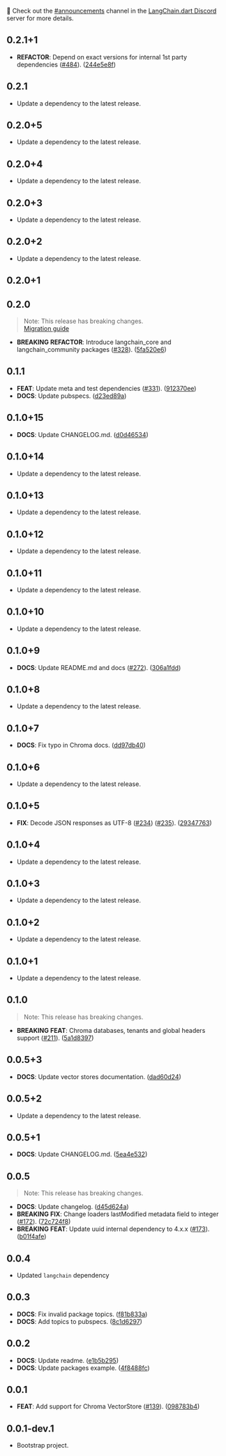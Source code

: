 📣 Check out the [#announcements](https://discord.com/channels/1123158322812555295/1123250594644242534) channel in the [LangChain.dart Discord](https://discord.gg/x4qbhqecVR) server for more details.

## 0.2.1+1

 - **REFACTOR**: Depend on exact versions for internal 1st party dependencies ([#484](https://github.com/davidmigloz/langchain_dart/issues/484)). ([244e5e8f](https://github.com/davidmigloz/langchain_dart/commit/244e5e8f30e0d9a642fe01a804cc0de5e807e13d))

## 0.2.1

 - Update a dependency to the latest release.

## 0.2.0+5

 - Update a dependency to the latest release.

## 0.2.0+4

 - Update a dependency to the latest release.
 
## 0.2.0+3

 - Update a dependency to the latest release.

## 0.2.0+2

 - Update a dependency to the latest release.

## 0.2.0+1

## 0.2.0

> Note: This release has breaking changes.  
> [Migration guide](https://github.com/davidmigloz/langchain_dart/discussions/374)

 - **BREAKING** **REFACTOR**: Introduce langchain_core and langchain_community packages ([#328](https://github.com/davidmigloz/langchain_dart/issues/328)). ([5fa520e6](https://github.com/davidmigloz/langchain_dart/commit/5fa520e663602d9cdfcab0c62a053090fa02b02e))

## 0.1.1

 - **FEAT**: Update meta and test dependencies ([#331](https://github.com/davidmigloz/langchain_dart/issues/331)). ([912370ee](https://github.com/davidmigloz/langchain_dart/commit/912370ee0ba667ee9153303395a457e6caf5c72d))
 - **DOCS**: Update pubspecs. ([d23ed89a](https://github.com/davidmigloz/langchain_dart/commit/d23ed89adf95a34a78024e2f621dc0af07292f44))

## 0.1.0+15

 - **DOCS**: Update CHANGELOG.md. ([d0d46534](https://github.com/davidmigloz/langchain_dart/commit/d0d46534565d6f52d819d62329e8917e00bc7030))

## 0.1.0+14

 - Update a dependency to the latest release.

## 0.1.0+13

 - Update a dependency to the latest release.

## 0.1.0+12

 - Update a dependency to the latest release.

## 0.1.0+11

 - Update a dependency to the latest release.

## 0.1.0+10

 - Update a dependency to the latest release.

## 0.1.0+9

 - **DOCS**: Update README.md and docs ([#272](https://github.com/davidmigloz/langchain_dart/issues/272)). ([306a1fdd](https://github.com/davidmigloz/langchain_dart/commit/306a1fdd6504ef28dc2066953ae575e975ab9025))

## 0.1.0+8

 - Update a dependency to the latest release.

## 0.1.0+7

 - **DOCS**: Fix typo in Chroma docs. ([dd97db40](https://github.com/davidmigloz/langchain_dart/commit/dd97db400892fc42cd4d395ace93a40b313247c1))

## 0.1.0+6

 - Update a dependency to the latest release.

## 0.1.0+5

 - **FIX**: Decode JSON responses as UTF-8 ([#234](https://github.com/davidmigloz/langchain_dart/issues/234)) ([#235](https://github.com/davidmigloz/langchain_dart/issues/235)). ([29347763](https://github.com/davidmigloz/langchain_dart/commit/29347763fe04cb7c9199e33c643dbc585de0a7b8))

## 0.1.0+4

 - Update a dependency to the latest release.

## 0.1.0+3

 - Update a dependency to the latest release.

## 0.1.0+2

 - Update a dependency to the latest release.

## 0.1.0+1

 - Update a dependency to the latest release.

## 0.1.0

> Note: This release has breaking changes.

 - **BREAKING** **FEAT**: Chroma databases, tenants and global headers support ([#211](https://github.com/davidmigloz/langchain_dart/issues/211)). ([5a1d8397](https://github.com/davidmigloz/langchain_dart/commit/5a1d83971c78849f7185a674ffff527e0348511d))

## 0.0.5+3

 - **DOCS**: Update vector stores documentation. ([dad60d24](https://github.com/davidmigloz/langchain_dart/commit/dad60d247fac157f2980f73c14ac88e9a0894fba))

## 0.0.5+2

 - Update a dependency to the latest release.

## 0.0.5+1

 - **DOCS**: Update CHANGELOG.md. ([5ea4e532](https://github.com/davidmigloz/langchain_dart/commit/5ea4e5326e706a52d157284a281eb881e05117c5))

## 0.0.5

> Note: This release has breaking changes.

 - **DOCS**: Update changelog. ([d45d624a](https://github.com/davidmigloz/langchain_dart/commit/d45d624a0ba12e53c4e78a29750cad30d66c61c5))
 - **BREAKING** **FIX**: Change loaders lastModified metadata field to integer ([#172](https://github.com/davidmigloz/langchain_dart/issues/172)). ([72c724f8](https://github.com/davidmigloz/langchain_dart/commit/72c724f8a716e27b4a807b70bcbbafdd9feb0a18))
 - **BREAKING** **FEAT**: Update uuid internal dependency to 4.x.x ([#173](https://github.com/davidmigloz/langchain_dart/issues/173)). ([b01f4afe](https://github.com/davidmigloz/langchain_dart/commit/b01f4afea6cfcdf8a0aa6e1b11d3057efa6e5fc0))

## 0.0.4

 - Updated `langchain` dependency

## 0.0.3

 - **DOCS**: Fix invalid package topics. ([f81b833a](https://github.com/davidmigloz/langchain_dart/commit/f81b833aae33e0a945ef4450da12344886224bae))
 - **DOCS**: Add topics to pubspecs. ([8c1d6297](https://github.com/davidmigloz/langchain_dart/commit/8c1d62970710cc326fd5930101918aaf16b18f74))

## 0.0.2

 - **DOCS**: Update readme. ([e1b5b295](https://github.com/davidmigloz/langchain_dart/commit/e1b5b2958bdf2b787c8b49aeeb6690c33c225943))
 - **DOCS**: Update packages example. ([4f8488fc](https://github.com/davidmigloz/langchain_dart/commit/4f8488fcb324e31b9d8dece7d1999333d7982253))

## 0.0.1

 - **FEAT**: Add support for Chroma VectorStore ([#139](https://github.com/davidmigloz/langchain_dart/issues/139)). ([098783b4](https://github.com/davidmigloz/langchain_dart/commit/098783b4895ab30bb61d07355a0b587ff76b9175))

## 0.0.1-dev.1

- Bootstrap project.
